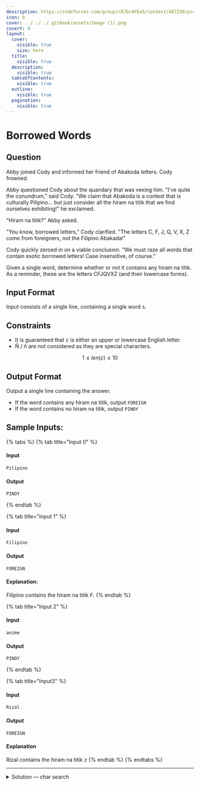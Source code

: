 ```yaml
---
description: https://codeforces.com/group/cRJbcAFEwS/contest/487230/problem/B
icon: b
cover: ../../../.gitbook/assets/image (1).png
coverY: 0
layout:
  cover:
    visible: true
    size: hero
  title:
    visible: true
  description:
    visible: true
  tableOfContents:
    visible: true
  outline:
    visible: true
  pagination:
    visible: true
---
```


# Borrowed Words

## Question

Abby joined Cody and informed her friend of Abakoda letters. Cody frowned.

Abby questioned Cody about the quandary that was vexing him. "I've quite the conundrum," said Cody. "We claim that Abakoda is a contest that is culturally Pilipino... but just consider all the hiram na titik that we find ourselves exhibiting!" he exclaimed.

"Hiram na titik?" Abby asked.

"You know, borrowed letters," Cody clarified. "The letters C, F, J, Q, V, X, Z come from foreigners, not the Filipino Abakada!"

Cody quickly zeroed in on a viable conclusion. "We must raze all words that contain exotic borrowed letters! Case insensitive, of course."

Given a single word, determine whether or not it contains any hiram na titik. As a reminder, these are the letters CFJQVXZ (and their lowercase forms).

## Input Format

Input consists of a single line, containing a single word <kbd>s</kbd>.

## Constraints

* It is guaranteed that <kbd>c</kbd> is either an upper or lowercase English letter.
* Ñ / ñ are not considered as they are special characters.

$$
1 \le len(c) \le 10
$$

## Output Format

Output a single line containing the answer.

* If the word contains any hiram na titik, output `FOREIGN`
* If the word contains no hiram na titik, output `PINOY`

## Sample Inputs:

{% tabs %}
{% tab title="Input 0" %}
#### Input

```
Pilipino
```

#### Output

```
PINOY
```
{% endtab %}

{% tab title="Input 1" %}
#### Input

```
Filipino
```

#### Output

```
FOREIGN
```

#### Explanation:

Filipino contains the hiram na titik <kbd>F</kbd>.
{% endtab %}

{% tab title="Input 2" %}
#### Input

```
anime
```

#### Output

```
PINOY
```
{% endtab %}

{% tab title="Input3" %}
#### Input

```
Rizal
```

#### Output

```
FOREIGN
```

#### Explanation

Rizal contains the hiram na titik <kbd>z</kbd>
{% endtab %}
{% endtabs %}

***

<details>

<summary>Solution — char search</summary>

Extension of problem A, but this time we need to check the whole string instead of char. Just add a for loop to break each character from the string and check if the char is in 'cfjqvxz'. If it does, it is foreign that we have no more needed to check. If the string parsed finished, then it is pinoy string.

Here's the solution:

```python
input_check = input().lower()
key = 'cfjqvxz'

for i in key:
    if i in input_check:
        print("FOREIGN")
        exit(0)

print("PINOY")

```

</details>

